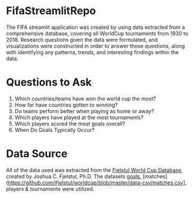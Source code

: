 # FifaStreamlitRepo
The FIFA streamlit application was created by using data extracted from a comprehensive database, covering all WorldCup tournaments from 1930 to 2018. Research questions given the data were formulated, and visualizations were constructed in order to answer these questions, along with identifying any patterns, trends, and interesting findings within the data.

# Questions to Ask
1. Which countries/teams have won the world cup the most?
2. How far have countries gotten to winning?
3. Do teams perform better when playing as home or away?
4. Which players have played at the most tournaments?
5. Which players scored the most goals overall?
5. When Do Goals Typically Occur?

# Data Source
All of the data used was extracted from the [Fjelstul World Cup Database](https://github.com/jfjelstul/worldcup), created by Joshua C. Fjelstul, Ph.D.
The datasets [goals](https://github.com/jfjelstul/worldcup/blob/master/data-csv/goals.csv), [matches](https://github.com/jfjelstul/worldcup/blob/master/data-csv/matches.csv], players & tournaments were utilized. 
